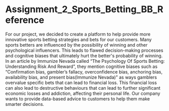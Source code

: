 # Assignment_2_Sports_Betting_BB_Reference
For our project, we decided to create a platform to help provide more innovative sports betting strategies and bets for our customers. Many sports betters are influenced by the possibility of winning and other psychological influencers. This leads to flawed decision-making processes and cognitive biases that ultimately hurt the better's probability of winning. In an article by Immunize Nevada called “The Psychology Of Sports Betting: Understanding Risk And Reward”, they mention cognitive biases such as “Confirmation bias, gambler’s fallacy, overconfidence bias, anchoring bias, availability bias, and present bias(Immunize Nevada)” as ways gamblers overvalue specific bets that can lead to financial loss. This financial loss can also lead to destructive behaviours that can lead to further significant economic losses and addiction, affecting their personal life. Our company wants to provide data-based advice to customers to help them make smarter decisions. 


